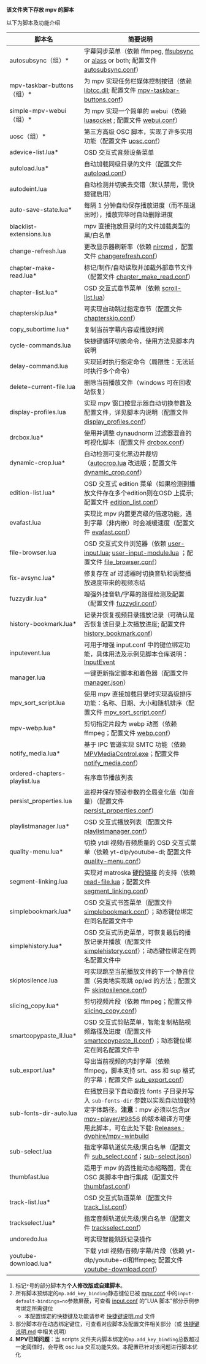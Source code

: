 **该文件夹下存放 mpv 的脚本**

以下为脚本及功能介绍

| 脚本名 | 简要说明 |
| --- | --- |
| autosubsync（组）* | 字幕同步菜单（依赖 ffmpeg, [ffsubsync](https://github.com/smacke/ffsubsync) or [alass](https://github.com/dyphire/alass) or both; 配置文件 [autosubsync.conf](../script-opts/autosubsync.conf)） |
| mpv-taskbar-buttons（组）* | 为 mpv 实现任务栏媒体控制按钮（依赖 [libtcc.dll](https://github.com/qwerty12/mpv-taskbar-buttons/blob/master/libtcc.dll); 配置文件 [mpv-taskbar-buttons.conf](../script-opts/mpv-taskbar-buttons.conf)） |
| simple-mpv-webui（组）* | 为 mpv 实现一个简单的 webui（依赖 [luasocket](https://github.com/57op/simple-mpv-webui-windows-libs) ; 配置文件 [webui.conf](../script-opts/webui.conf)） |
| uosc（组）* | 第三方高级 OSC 脚本，实现了许多实用功能（配置文件 [uosc.conf](../script-opts/uosc.conf)） |
| adevice-list.lua* | OSD 交互式音频设备菜单 |
| autoload.lua* | 自动加载同级目录的文件（配置文件 [autoload.conf](../script-opts/autoload.conf)） |
| autodeint.lua       | 自动检测并切换去交错（默认禁用，需快捷键启用） |
| auto-save-state.lua* | 每隔 1 分钟自动保存播放进度（而不是退出时），播放完毕时自动删除进度 |
| blacklist-extensions.lua         | mpv 直接拖放目录时的文件加载类型的黑/白名单 |
| change-refresh.lua   | 更改显示器刷新率（依赖 [nircmd](https://www.nirsoft.net/utils/nircmd.html) ，配置文件 [changerefresh.conf](../script-opts/changerefresh.conf)） |
| chapter-make-read.lua* | 标记/制作/自动读取并加载外部章节文件（配置文件 [chapter_make_read.conf](../script-opts/chapter_make_read.conf)） |
| chapter-list.lua* | OSD 交互式章节菜单（依赖 [scroll-list.lua](../script-modules/scroll-list.lua)） |
| chapterskip.lua* | 可实现自动跳过指定章节（配置文件 [chapterskip.conf](../script-opts/chapterskip.conf)） |
| copy_subortime.lua* | 复制当前字幕内容或播放时间 |
| cycle-commands.lua | 快捷键循环切换命令，使用方法见脚本内说明 |
| delay-command.lua | 实现延时执行指定命令（局限性：无法延时执行多个命令） |
| delete-current-file.lua | 删除当前播放文件（windows 可在回收站恢复） |
| display-profiles.lua | 实现 mpv 窗口按显示器自动切换参数及配置文件，详见脚本内说明（配置文件 [display_profiles.conf](../script-opts/display_profiles.conf)） |
| drcbox.lua*   | 使用并调整 dynaudnorm 过滤器混音的可视化脚本（配置文件 [drcbox.conf](../script-opts/drcboxp.conf)） |
| dynamic-crop.lua* | 自动检测可变化黑边并裁切（[autocrop.lua](https://github.com/mpv-player/mpv/blob/master/TOOLS/lua/autocrop.lua) 改进版；配置文件 [dynamic_crop.conf](../script-opts/dynamic_crop.conf)） |
| edition-list.lua* | OSD 交互式 edition 菜单（如果检测到播放文件存在多个edition则在OSD 上提示; 配置文件 [edition_list.conf](../script-opts/edition_list.conf)） |
| evafast.lua | 实现比 mpv 内置更高级的倍速功能，遇到字幕（非内嵌）时会减缓速度（配置文件 [evafast.conf](../script-opts/evafast.conf)） |
| file-browser.lua | OSD 交互式文件浏览器（依赖 [user-input.lua](../scripts/user-input.lua); [user-input-module.lua](../script-modules/user-input-module.lua) ；配置文件 [file_browser.conf](../script-opts/file_browser.conf)） |
| fix-avsync.lua* | 修复存在 af 过滤器时切换音轨和调整播放速度带来的视频冻结 |
| fuzzydir.lua* | 增强外挂音轨/字幕的路径检测及配置（配置文件 [fuzzydir.conf](../script-opts/fuzzydir.conf)） |
| history-bookmark.lua* | 记录并恢复视频目录播放记录（可确认是否恢复该目录上次播放进度; 配置文件 [history_bookmark.conf](../script-opts/history_bookmark.conf)） |
| inputevent.lua | 可用于增强 input.conf 中的键位绑定功能，具体用法及示例见脚本仓库说明：[InputEvent](https://github.com/Natural-Harmonia-Gropius/InputEvent) |
| manager.lua | 一键更新指定脚本和着色器（配置文件 [manager.json](../manager.json)） |
| mpv_sort_script.lua | 使用 mpv 直接加载目录时实现高级排序功能：名称、日期、大小和随机排序（配置文件 [mpv_sort_script.conf](../script-opts/mpv_sort_script.conf)） |
| mpv-webp.lua* | 剪切指定片段为 webp 动图（依赖 ffmpeg；配置文件 [webp.conf](../script-opts/webp.conf)） |
| notify_media.lua* | 基于 IPC 管道实现 SMTC 功能（依赖 [MPVMediaControl.exe](https://github.com/dyphire/MPVMediaControl/releases)；配置文件 [notify_media.conf](../script-opts/notify_media.conf)） |
| ordered-chapters-playlist.lua | 有序章节播放列表 |
| persist_properties.lua | 监视并保存预设参数的全局变化值（如音量）（配置文件 [persist_properties.conf](../script-opts/persist_properties.conf)） |
| playlistmanager.lua* | OSD 交互式播放列表（配置文件 [playlistmanager.conf](../script-opts/playlistmanager.conf)） |
| quality-menu.lua* | 切换 ytdl 视频/音频质量的 OSD 交互式菜单（依赖 yt-dlp/youtube-dl; 配置文件 [quality-menu.conf](../script-opts/quality-menu.conf)） |
| segment-linking.lua | 实现对 matroska [硬段链接](https://www.ietf.org/archive/id/draft-ietf-cellar-matroska-06.html#name-hard-linking) 的支持（依赖  [read-file.lua](../script-modules/read-file.lua)；配置文件 [segment_linking.conf](../script-opts/segment_linking.conf)） |
| simplebookmark.lua* | OSD 交互式书签菜单（配置文件 [simplebookmark.conf](../script-opts/simplebookmark.conf)）；动态键位绑定在同名配置文件中 |
| simplehistory.lua* | OSD 交互式历史菜单，可恢复最后的播放记录并播放（配置文件 [simplehistory.conf](../script-opts/simplehistory.conf)）；动态键位绑定在同名配置文件中 |
| skiptosilence.lua | 可实现跳至当前播放文件的下一个静音位置（另类地实现跳 op/ed 的方法；配置文件 [skiptosilence.conf](../script-opts/skiptosilence.conf)） |
| slicing_copy.lua* | 剪切视频片段（依赖 ffmpeg；配置文件 [slicing_copy.conf](../script-opts/slicing_copy.conf)） |
| smartcopypaste_II.lua*       | OSD 交互式剪贴菜单，智能复制粘贴视频路径及进度（配置文件 [smartcopypaste_II.conf](../script-opts/smartcopypaste_II.conf)）；动态键位绑定在同名配置文件中 |
| sub_export.lua* | 导出当前视频的内封字幕（依赖 ffmpeg，脚本支持 srt、ass 和 sup 格式的字幕；配置文件 [sub_export.conf](../script-opts/sub_export.conf)） |
| sub-fonts-dir-auto.lua | 在播放目录下自动查找 fonts 子目录并写入 `sub-fonts-dir` 参数以实现自动加载特定字体路径。**注意**：mpv 必须以包含pr [mpv-player/#9856](https://github.com/mpv-player/mpv/pull/9856) 的版本编译方可使用此脚本，可在此处下载: [Releases · dyphire/mpv-winbuild](https://github.com/dyphire/mpv-winbuild/releases) |
| sub-select.lua | 指定字幕轨道优先级/黑白名单（配置文件 [sub_select.conf](../script-opts/sub_select.conf)；[sub-select.json](../script-opts/sub-select.json)） |
| thumbfast.lua   | 适用于 mpv 的高性能动态缩略图，需在 OSC 类脚本中自行集成（配置文件 [thumbfast.conf](../script-opts/thumbfast.conf)） |
| track-list.lua* | OSD 交互式轨道菜单（配置文件 [track_list.conf](../script-opts/track_list.conf)） |
| trackselect.lua*              | 指定音频轨道优先级/黑白名单（配置文件 [trackselect.conf](../script-opts/trackselect.conf)） |
| undoredo.lua                  | 可实现智能跳跃记录操作                                          |
| youtube-download.lua* | 下载 ytdl 视频/音频/字幕/片段（依赖 yt-dlp/youtube-dl和ffmpeg; 配置文件 [youtube-download.conf](../script-opts/youtube-download.conf)） |

1. 标记`*`号的部分脚本为**个人修改版或自建脚本**。
2. 所有脚本预绑定的`mp.add_key_binding`静态键位已被 [mpv.conf](../mpv.conf) 中的`input-default-bindings=no`参数屏蔽，可查看 [input.conf](../input.conf)  的"LUA 脚本"部分示例参考绑定所需键位  
   - 本配置绑定的快捷键及功能请参考 [快捷键说明.md](../快捷键说明.md) 文件
3. 部分脚本存在动态绑定键位，可查看对应脚本及配置文件相关部分（或 [快捷键说明.md](../快捷键说明.md) 中相关说明）
4. **MPV已知问题**：当 scripts 文件夹内脚本绑定的`mp.add_key_binding`总数超过一定阈值时，会导致 osc.lua 交互功能失效。本配置已针对该问题进行脚本优化

